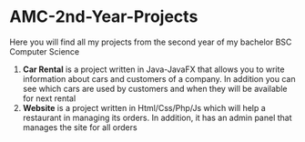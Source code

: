 # AMC-2nd-Year-Projects
Here you will find all my projects from the second year of my bachelor BSC Computer Science


1. **Car Rental** is a project written in Java-JavaFX that allows you to write information about cars and customers of a company. In addition you can see which cars are used by customers and when they will be available for next rental
2. **Website** is a project written in Html/Css/Php/Js which will help a restaurant in managing its orders. In addition, it has an admin panel that manages the site for all orders
